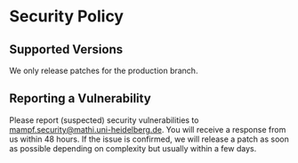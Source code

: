 # Security Policy

## Supported Versions

We only release patches for the production branch.

## Reporting a Vulnerability

Please report (suspected) security vulnerabilities to
mampf.security@mathi.uni-heidelberg.de. You will receive a response from us
within 48 hours. If the issue is confirmed, we will release a patch as soon
as possible depending on complexity but usually within a few days.
